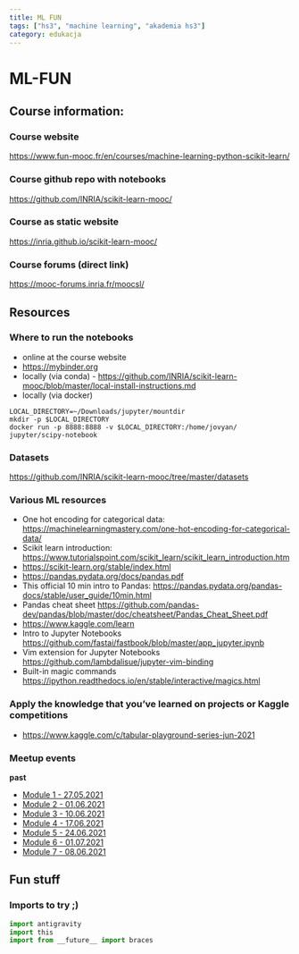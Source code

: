 ```yaml
---
title: ML FUN
tags: ["hs3", "machine learning", "akademia hs3"]
category: edukacja
---
```


# ML-FUN

## Course information:

### Course website

https://www.fun-mooc.fr/en/courses/machine-learning-python-scikit-learn/

### Course github repo with notebooks

https://github.com/INRIA/scikit-learn-mooc/

### Course as static website

https://inria.github.io/scikit-learn-mooc/

### Course forums (direct link)

https://mooc-forums.inria.fr/moocsl/

## Resources

### Where to run the notebooks

- online at the course website
- https://mybinder.org
- locally (via conda) - https://github.com/INRIA/scikit-learn-mooc/blob/master/local-install-instructions.md
- locally (via docker)

```shell
LOCAL_DIRECTORY=~/Downloads/jupyter/mountdir
mkdir -p $LOCAL_DIRECTORY
docker run -p 8888:8888 -v $LOCAL_DIRECTORY:/home/jovyan/ jupyter/scipy-notebook
```

### Datasets

<https://github.com/INRIA/scikit-learn-mooc/tree/master/datasets>

### Various ML resources

- One hot encoding for categorical data: https://machinelearningmastery.com/one-hot-encoding-for-categorical-data/
- Scikit learn introduction: https://www.tutorialspoint.com/scikit_learn/scikit_learn_introduction.htm
- https://scikit-learn.org/stable/index.html
- https://pandas.pydata.org/docs/pandas.pdf
- This official 10 min intro to Pandas: https://pandas.pydata.org/pandas-docs/stable/user_guide/10min.html
- Pandas cheat sheet https://github.com/pandas-dev/pandas/blob/master/doc/cheatsheet/Pandas_Cheat_Sheet.pdf
- https://www.kaggle.com/learn
- Intro to Jupyter Notebooks https://github.com/fastai/fastbook/blob/master/app_jupyter.ipynb
- Vim extension for Jupyter Notebooks https://github.com/lambdalisue/jupyter-vim-binding
- Built-in magic commands https://ipython.readthedocs.io/en/stable/interactive/magics.html

### Apply the knowledge that you’ve learned on projects or Kaggle competitions

- https://www.kaggle.com/c/tabular-playground-series-jun-2021

### Meetup events

**past**

- [Module 1 - 27.05.2021](https://www.meetup.com/hs3city/events/278213715/)  
- [Module 2 - 01.06.2021](https://www.meetup.com/pl-PL/hs3city/events/rrdpjsyccjbfb/)  
- [Module 3 - 10.06.2021](https://www.meetup.com/pl-PL/hs3city/events/rrdpjsyccjbnb/)    
- [Module 4 - 17.06.2021](https://www.meetup.com/pl-PL/hs3city/events/rrdpjsyccjbwb/)  
- [Module 5 - 24.06.2021](https://www.meetup.com/pl-PL/hs3city/events/rrdpjsyccjbgc/)  
- [Module 6 - 01.07.2021](https://www.meetup.com/pl-PL/hs3city/events/rrdpjsycckbcb/)  
- [Module 7 - 08.06.2021](https://www.meetup.com/pl-PL/hs3city/events/rrdpjsycckblb/)  

## Fun stuff

### Imports to try ;)

```python
import antigravity
import this
import from __future__ import braces
```